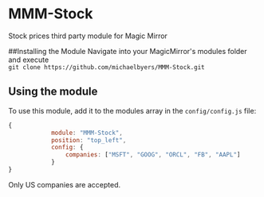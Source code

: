 # MMM-Stock
Stock prices third party module for Magic Mirror

##Installing the Module
Navigate into your MagicMirror's modules folder and execute <br>
`git clone https://github.com/michaelbyers/MMM-Stock.git`
## Using the module

To use this module, add it to the modules array in the `config/config.js` file:
````javascript
{
    		module: "MMM-Stock",
    		position: "top_left",
    		config: {
    			companies: ["MSFT", "GOOG", "ORCL", "FB", "AAPL"]
    		}
}
````
Only US companies are accepted.


